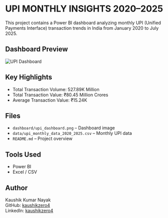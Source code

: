 
# UPI MONTHLY INSIGHTS 2020–2025

This project contains a Power BI dashboard analyzing monthly UPI (Unified Payments Interface) transaction trends in India from January 2020 to July 2025.

## Dashboard Preview

![UPI Dashboard]()

## Key Highlights

- Total Transaction Volume: 527.89K Million  
- Total Transaction Value: ₹80.45 Million Crores  
- Average Transaction Value: ₹15.24K

## Files

- `dashboard/upi_dashboard.png` – Dashboard image  
- `data/upi_monthly_data_2020_2025.csv` – Monthly UPI data  
- `README.md` – Project overview

## Tools Used

- Power BI  
- Excel / CSV

## Author

Kaushik Kumar Nayak  
GitHub: [kaushikzero4](https://github.com/kaushikzero4)  
LinkedIn: [kaushikzero4](https://www.linkedin.com/in/kaushikzero4)
